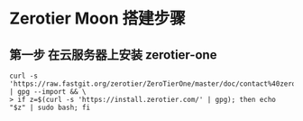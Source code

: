 # Zerotier Moon 搭建步骤

## 第一步 在云服务器上安装 zerotier-one

    curl -s 'https://raw.fastgit.org/zerotier/ZeroTierOne/master/doc/contact%40zerotier.com.gpg' | gpg --import && \
    > if z=$(curl -s 'https://install.zerotier.com/' | gpg); then echo "$z" | sudo bash; fi
